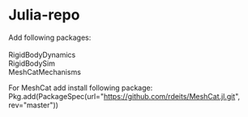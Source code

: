 # Julia-repo

Add following packages: </br></br>
RigidBodyDynamics</br>
RigidBodySim</br>
MeshCatMechanisms</br>

For MeshCat add install following package: </br>
Pkg.add(PackageSpec(url="https://github.com/rdeits/MeshCat.jl.git", rev="master"))
